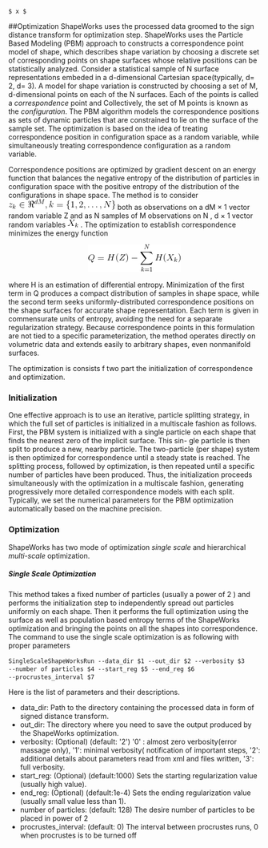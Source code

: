 <script async
  src="//mathjax.rstudio.com/latest/MathJax.js?config=TeX-MML-AM_CHTML">
</script>

`$ x $`
  
##Optimization
ShapeWorks uses the processed data groomed to the sign distance transform for optimization step.
ShapeWorks uses the Particle Based Modeling (PBM) approach to constructs a correspondence 
point model of shape, which describes shape variation by choosing a discrete set of corresponding points 
on shape surfaces whose relative positions can be statistically analyzed. Consider a statistical sample of N surface 
representations embeded in a d-dimensional Cartesian space(typically, d= 2, d= 3). A model for shape variation is constructed
by choosing a set of M, d-dimensional points on each of the N surfaces. Each of the points is called a *correspondence*  point
and Collectively, the set of M points is known as the *configuration*.
The PBM algorithm models the correspondence positions as sets of dynamic particles that are constrained to lie on the surface of the sample set.
The optimization is based on the idea of treating correspondence position in configuration space as a random variable, while
simultaneously treating correspondence configuration as a random variable.

Correspondence positions are optimized by gradient descent on an energy function that balances the negative entropy of 
the distribution of particles in configuration space with the positive entropy of the distribution of the configurations
in shape space. The method is to consider ![equation](images/z_k.png)
 both as observations on a dM × 1 vector random
variable Z and as N samples of M observations on N , d × 1 vector random variables ![equation](images/x_k.png)
 . The optimization to establish correspondence minimizes the energy function
 
<p align="center"><img src="images/Q.png" /></p>

where H is an estimation of differential entropy. Minimization of the first term in Q
produces a compact distribution of samples in shape space, while the second term seeks
uniformly-distributed correspondence positions on the shape surfaces for accurate shape
representation. Each term is given in commensurate units of entropy, avoiding the need
for a separate regularization strategy. Because correspondence points in this formulation
are not tied to a specific parameterization, the method operates directly on volumetric
data and extends easily to arbitrary shapes, even nonmanifold surfaces.

The optimization is consists f two part the initialization of correspondence and optimization. 
### Initialization
 One effective approach is to use an iterative, particle splitting strategy, in which the full set of particles is
initialized in a multiscale fashion as follows. First, the PBM system is initialized with a
single particle on each shape that finds the nearest zero of the implicit surface. This sin-
gle particle is then split to produce a new, nearby particle. The two-particle (per shape)
system is then optimized for correspondence until a steady state is reached. The splitting
process, followed by optimization, is then repeated until a specific number of particles
have been produced. Thus, the initialization proceeds simultaneously with the optimization in a multiscale fashion,
 generating progressively more detailed correspondence models with each split.
Typically, we set the numerical parameters for the PBM optimization automatically based on the machine precision.

### Optimization
ShapeWorks has two mode of optimization *single scale* and hierarchical *multi-scale* optimization.
##### Single Scale Optimization
This method takes a fixed number of particles (usually a power of 2 ) and performs the initialization step to independently
spread out particles uniformly on each shape. Then it performs the full optimization using the surface as well as
population based entropy terms of the ShapeWorks optimization and bringing the points on all the shapes into correspondence.
The command to use the single scale optimization is as following with proper parameters
```
SingleScaleShapeWorksRun --data_dir $1 --out_dir $2 --verbosity $3
--number of particles $4 --start_reg $5 --end_reg $6
--procrustes_interval $7
``` 
Here is the list of parameters and their descriptions.
* data_dir: Path to the directory containing the processed data in form of signed distance transform.
* out_dir:  The directory where you need to save the output produced by the ShapeWorks optimization.
* verbosity: (Optional) (default: '2') '0' : almost zero verbosity(error massage only), '1': minimal verbosity( notification of important steps,
 '2': additional details about parameters read from xml and files written, '3': full verbosity.
* start_reg: (Optional) (default:1000) Sets the starting regularization value (usually high value).
* end_reg: (Optional) (default:1e-4) Sets the ending regularization value (usually small value less than 1).
* number of particles: (default: 128) The desire number of particles to be placed in power of 2
* procrustes_interval: (default: 0) The interval between procrustes runs, 0 when procrustes is to be turned off

